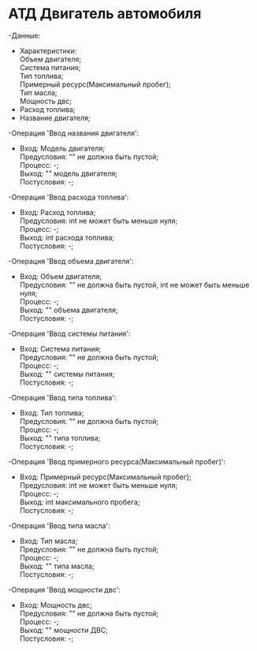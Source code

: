# АТД Двигатель автомобиля

-Данные:
  * Характеристики:\
     Объем двигателя;\
    Система питания;\
    Тип топлива;\
    Примерный ресурс(Максимальный пробег);\
    Тип масла;\
    Мощность двс;
  * Расход топлива;
  * Название двигателя;
 
 
-Операция 'Ввод названия двигателя':
  * Вход: Модель двигателя;\
    Предусловия: "" не должна быть пустой;\
    Процесс: -;\
    Выход: "" модель двигателя;\
    Постусловия: -;


-Операция 'Ввод расхода топлива':
  * Вход: Расход топлива;\
    Предусловия: int не может быть меньше нуля;\
    Процесс: -;\
    Выход: int расхода топлива;\
    Постусловия: -;
  
  
-Операция 'Ввод объема двигателя':
  * Вход: Объем двигателя;\
    Предусловия: "" не должна быть пустой, int не может быть меньше нуля;\
    Процесс: -;\
    Выход: "" объема двигателя;\
    Постусловия: -;
  
  
-Операция 'Ввод системы питания':
  * Вход: Система питания;\
    Предусловия: "" не должна быть пустой;\
    Процесс: -;\
    Выход: "" системы питания;\
    Постусловия: -;


-Операция 'Ввод типа топлива':
 *  Вход: Тип топлива;\
    Предусловия: "" не должна быть пустой;\
    Процесс: -;\
    Выход: "" типа топлива;\
    Постусловия: -;
  
  
-Операция 'Ввод примерного ресурса(Максимальный пробег)':
 *  Вход: Примерный ресурс(Максимальный пробег);\
    Предусловия: int не может быть меньше нуля;\
    Процесс: -;\
    Выход: int максимального пробега;\
    Постусловия: -;
  
  
-Операция 'Ввод типа масла':
 *  Вход: Тип масла;\
    Предусловия: "" не должна быть пустой;\
    Процесс: -;\
    Выход: "" типа масла;\
    Постусловия: -;
  
  
-Операция 'Ввод мощности двс':
  * Вход: Мощность двс;\
    Предусловия: "" не должна быть пустой;\
    Процесс: -;\
    Выход: "" мощности ДВС;\
    Постусловия: -;
